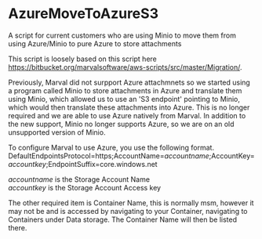 # AzureMoveToAzureS3
A script for current customers who are using Minio to move them from using Azure/Minio to pure Azure to store attachments

This script is loosely based on this script here https://bitbucket.org/marvalsoftware/aws-scripts/src/master/Migration/.

Previously, Marval did not surpport Azure attachmnets so we started using a program called Minio to store attachments in Azure and translate them using Minio, which allowed us to use an 'S3 endpoint' pointing to Minio, which would then translate these attachments into Azure.
This is no longer required and we are able to use Azure natively from Marval.
In addition to the new support, Minio no longer supports Azure, so we are on an old unsupported version of Minio.

  
To configure Marval to use Azure, you use the following format.
DefaultEndpointsProtocol=https;AccountName=_accountname_;AccountKey=_accountkey_;EndpointSuffix=core.windows.net

 _accountname_ is the Storage Account Name<br> _accountkey_ is the Storage Account Access key

 The other required item is Container Name, this is normally msm, however it may not be and is accessed by navigating to your Container, navigating to Containers under Data storage. The Container Name will then be listed there.

